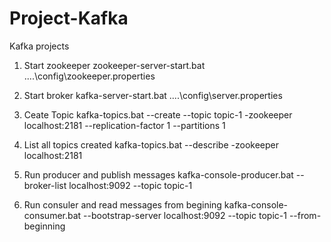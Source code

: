 # Project-Kafka
Kafka projects


1. Start zookeeper
zookeeper-server-start.bat ..\..\config\zookeeper.properties

2. Start broker
kafka-server-start.bat ..\..\config\server.properties

3. Ceate Topic 
kafka-topics.bat --create --topic topic-1 -zookeeper localhost:2181 --replication-factor 1 --partitions 1

4. List all topics created
kafka-topics.bat --describe -zookeeper localhost:2181

5. Run producer and publish messages
kafka-console-producer.bat  --broker-list localhost:9092  --topic topic-1

6. Run consuler and read messages from begining
kafka-console-consumer.bat --bootstrap-server localhost:9092 --topic topic-1  --from-beginning



